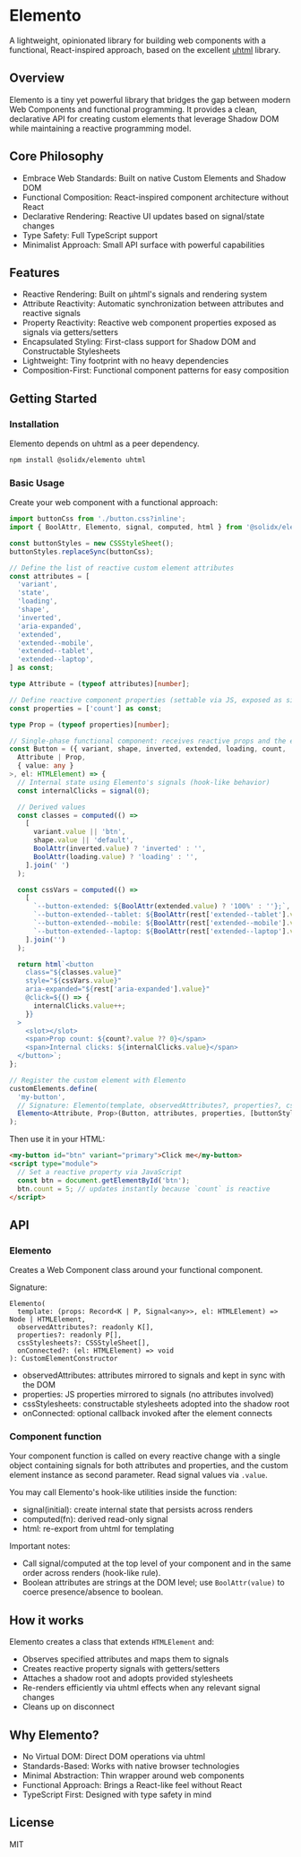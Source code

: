 # Elemento

A lightweight, opinionated library for building web components with a functional, React-inspired approach, based on the excellent [uhtml](https://github.com/WebReflection/uhtml) library.

## Overview

Elemento is a tiny yet powerful library that bridges the gap between modern Web Components and functional programming. It provides a clean, declarative API for creating custom elements that leverage Shadow DOM while maintaining a reactive programming model.

## Core Philosophy

- Embrace Web Standards: Built on native Custom Elements and Shadow DOM
- Functional Composition: React-inspired component architecture without React
- Declarative Rendering: Reactive UI updates based on signal/state changes
- Type Safety: Full TypeScript support
- Minimalist Approach: Small API surface with powerful capabilities

## Features

- Reactive Rendering: Built on µhtml's signals and rendering system
- Attribute Reactivity: Automatic synchronization between attributes and reactive signals
- Property Reactivity: Reactive web component properties exposed as signals via getters/setters
- Encapsulated Styling: First-class support for Shadow DOM and Constructable Stylesheets
- Lightweight: Tiny footprint with no heavy dependencies
- Composition-First: Functional component patterns for easy composition

## Getting Started

### Installation

Elemento depends on uhtml as a peer dependency.

```sh
npm install @solidx/elemento uhtml
```

### Basic Usage

Create your web component with a functional approach:

```ts
import buttonCss from './button.css?inline';
import { BoolAttr, Elemento, signal, computed, html } from '@solidx/elemento';

const buttonStyles = new CSSStyleSheet();
buttonStyles.replaceSync(buttonCss);

// Define the list of reactive custom element attributes
const attributes = [
  'variant',
  'state',
  'loading',
  'shape',
  'inverted',
  'aria-expanded',
  'extended',
  'extended--mobile',
  'extended--tablet',
  'extended--laptop',
] as const;

type Attribute = (typeof attributes)[number];

// Define reactive component properties (settable via JS, exposed as signals)
const properties = ['count'] as const;

type Prop = (typeof properties)[number];

// Single-phase functional component: receives reactive props and the element
const Button = ({ variant, shape, inverted, extended, loading, count, ...rest }: Record<
  Attribute | Prop,
  { value: any }
>, el: HTMLElement) => {
  // Internal state using Elemento's signals (hook-like behavior)
  const internalClicks = signal(0);

  // Derived values
  const classes = computed(() =>
    [
      variant.value || 'btn',
      shape.value || 'default',
      BoolAttr(inverted.value) ? 'inverted' : '',
      BoolAttr(loading.value) ? 'loading' : '',
    ].join(' ')
  );

  const cssVars = computed(() =>
    [
      `--button-extended: ${BoolAttr(extended.value) ? '100%' : ''};`,
      `--button-extended--tablet: ${BoolAttr(rest['extended--tablet'].value) ? '100%' : ''};`,
      `--button-extended--mobile: ${BoolAttr(rest['extended--mobile'].value) ? '100%' : ''};`,
      `--button-extended--laptop: ${BoolAttr(rest['extended--laptop'].value) ? '100%' : ''};`,
    ].join('')
  );

  return html`<button
    class="${classes.value}"
    style="${cssVars.value}"
    aria-expanded="${rest['aria-expanded'].value}"
    @click=${() => {
      internalClicks.value++;
    }}
  >
    <slot></slot>
    <span>Prop count: ${count?.value ?? 0}</span>
    <span>Internal clicks: ${internalClicks.value}</span>
  </button>`;
};

// Register the custom element with Elemento
customElements.define(
  'my-button',
  // Signature: Elemento(template, observedAttributes?, properties?, cssStylesheets?, onConnected?)
  Elemento<Attribute, Prop>(Button, attributes, properties, [buttonStyles])
);
```

Then use it in your HTML:

```html
<my-button id="btn" variant="primary">Click me</my-button>
<script type="module">
  // Set a reactive property via JavaScript
  const btn = document.getElementById('btn');
  btn.count = 5; // updates instantly because `count` is reactive
</script>
```

## API

### Elemento

Creates a Web Component class around your functional component.

Signature:

```
Elemento(
  template: (props: Record<K | P, Signal<any>>, el: HTMLElement) => Node | HTMLElement,
  observedAttributes?: readonly K[],
  properties?: readonly P[],
  cssStylesheets?: CSSStyleSheet[],
  onConnected?: (el: HTMLElement) => void
): CustomElementConstructor
```

- observedAttributes: attributes mirrored to signals and kept in sync with the DOM
- properties: JS properties mirrored to signals (no attributes involved)
- cssStylesheets: constructable stylesheets adopted into the shadow root
- onConnected: optional callback invoked after the element connects

### Component function

Your component function is called on every reactive change with a single object containing signals for both attributes and properties, and the custom element instance as second parameter. Read signal values via `.value`.

You may call Elemento's hook-like utilities inside the function:

- signal(initial): create internal state that persists across renders
- computed(fn): derived read-only signal
- html: re-export from uhtml for templating

Important notes:

- Call signal/computed at the top level of your component and in the same order across renders (hook-like rule).
- Boolean attributes are strings at the DOM level; use `BoolAttr(value)` to coerce presence/absence to boolean.

## How it works

Elemento creates a class that extends `HTMLElement` and:

- Observes specified attributes and maps them to signals
- Creates reactive property signals with getters/setters
- Attaches a shadow root and adopts provided stylesheets
- Re-renders efficiently via uhtml effects when any relevant signal changes
- Cleans up on disconnect

## Why Elemento?

- No Virtual DOM: Direct DOM operations via uhtml
- Standards-Based: Works with native browser technologies
- Minimal Abstraction: Thin wrapper around web components
- Functional Approach: Brings a React-like feel without React
- TypeScript First: Designed with type safety in mind

## License

MIT